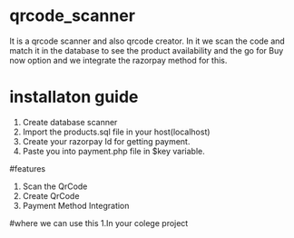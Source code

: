 # qrcode_scanner
It is a qrcode scanner and also qrcode creator. In it we scan the code and match it in the database to see the product availability and the go for Buy now option and we integrate the razorpay method for this.

# installaton guide
1. Create database scanner
2. Import the products.sql file in your host(localhost)
3. Create your razorpay Id for getting payment.
4. Paste you into payment.php file in $key variable.

#features
1. Scan the QrCode
2. Create QrCode
3. Payment Method Integration

#where we can use this
1.In your colege project
